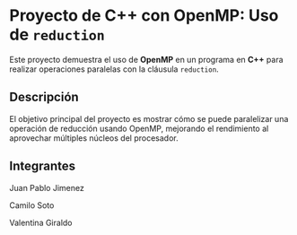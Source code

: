 # Proyecto de C++ con OpenMP: Uso de `reduction`

Este proyecto demuestra el uso de **OpenMP** en un programa en **C++** para realizar operaciones paralelas con la cláusula `reduction`.

## Descripción

El objetivo principal del proyecto es mostrar cómo se puede paralelizar una operación de reducción usando OpenMP, mejorando el rendimiento al aprovechar múltiples núcleos del procesador.

## Integrantes
Juan Pablo Jimenez

Camilo Soto

Valentina Giraldo
